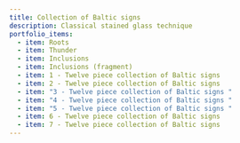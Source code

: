 ```yaml
---
title: Collection of Baltic signs
description: Classical stained glass technique
portfolio_items:
  - item: Roots
  - item: Thunder
  - item: Inclusions
  - item: Inclusions (fragment)
  - item: 1 - Twelve piece collection of Baltic signs
  - item: 2 - Twelve piece collection of Baltic signs
  - item: "3 - Twelve piece collection of Baltic signs "
  - item: "4 - Twelve piece collection of Baltic signs "
  - item: "5 - Twelve piece collection of Baltic signs "
  - item: 6 - Twelve piece collection of Baltic signs
  - item: 7 - Twelve piece collection of Baltic signs
---
```

